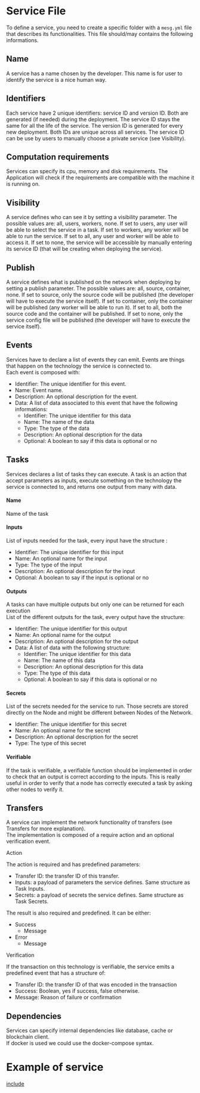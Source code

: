 # Service File

To define a service, you need to create a specific folder with a `mesg.yml` file that describes its functionalities. This file should/may contains the following informations.

## Name

A service has a name chosen by the developer. This name is for user to identify the service is a nice human way.

## Identifiers

Each service have 2 unique identifiers: service ID and version ID. Both are generated \(if needed\) during the deployment. The service ID stays the same for all the life of the service. The version ID is generated for every new deployment. Both IDs are unique across all services. The service ID can be use by users to manually choose a private service \(see Visibility\).

## Computation requirements

Services can specify its cpu, memory and disk requirements. The Application will check if the requirements are compatible with the machine it is running on.

## Visibility

A service defines who can see it by setting a visibility parameter. The possible values are: all, users, workers, none. If set to users, any user will be able to select the service in a task. If set to workers, any worker will be able to run the service. If set to all, any user and worker will be able to access it. If set to none, the service will be accessible by manually entering its service ID \(that will be creating when deploying the service\).

## Publish

A service defines what is published on the network when deploying by setting a publish parameter. The possible values are: all, source, container, none. If set to source, only the source code will be published \(the developer will have to execute the service itself\). If set to container, only the container will be published \(any worker will be able to run it\). If set to all, both the source code and the container will be published. If set to none, only the service config file will be published \(the developer will have to execute the service itself\).

## Events

Services have to declare a list of events they can emit. Events are things that happen on the technology the service is connected to.  
Each event is composed with:

* Identifier: The unique identifier for this event.
* Name: Event name.
* Description: An optional description for the event.
* Data: A list of data associated to this event that have the following informations:
  * Identifier: The unique identifier for this data
  * Name: The name of the data
  * Type: The type of the data
  * Description: An optional description for the data
  * Optional: A boolean to say if this data is optional or no

## Tasks

Services declares a list of tasks they can execute. A task is an action that accept parameters as inputs, execute something on the technology the service is connected to, and returns one output from many with data.

#### Name

Name of the task

#### Inputs

List of inputs needed for the task, every input have the structure :

* Identifier: The unique identifier for this input
* Name: An optional name for the input
* Type: The type of the input
* Description: An optional description for the input
* Optional: A boolean to say if the input is optional or no

#### Outputs

A tasks can have multiple outputs but only one can be returned for each execution  
List of the different outputs for the task, every output have the structure:

* Identifier: The unique identifier for this output
* Name: An optional name for the output
* Description: An optional description for the output
* Data: A list of data with the following structure:
  * Identifier: The unique identifier for this data
  * Name: The name of this data
  * Description: An optional description for this data
  * Type: The type of this data
  * Optional: A boolean to say if this data is optional or no

#### Secrets

List of the secrets needed for the service to run. Those secrets are stored directly on the Node and might be different between Nodes of the Network.

* Identifier: The unique identifier for this secret
* Name: An optional name for the secret
* Description: An optional description for the secret
* Type: The type of this secret

#### Verifiable

If the task is verifiable, a verifiable function should be implemented in order to check that an output is correct according to the inputs. This is really useful in order to verify that a node has correctly executed a task by asking other nodes to verify it.

## Transfers

A service can implement the network functionality of transfers \(see Transfers for more explanation\).  
The implementation is composed of a require action and an optional verification event.

Action

The action is required and has predefined parameters:

* Transfer ID: the transfer ID of this transfer.
* Inputs: a payload of parameters the service defines. Same structure as Task Inputs.
* Secrets: a payload of secrets the service defines. Same structure as Task Secrets.

The result is also required and predefined. It can be either:

* Success
  * Message
* Error
  * Message

Verification

If the transaction on this technology is verifiable, the service emits a predefined event that has a structure of:

* Transfer ID: the transfer ID of that was encoded in the transaction
* Success: Boolean, yes if success, false otherwise.
* Message: Reason of failure or confirmation

## Dependencies

Services can specify internal dependencies like database, cache or blockchain client.  
If docker is used we could use the docker-compose syntax.

# Example of service

[include](./example.yml)

